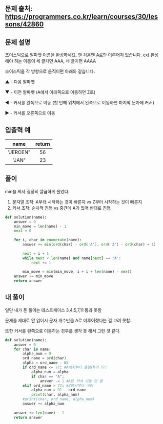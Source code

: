 ## 문제 출처: https://programmers.co.kr/learn/courses/30/lessons/42860

## 문제 설명
조이스틱으로 알파벳 이름을 완성하세요. 맨 처음엔 A로만 이루어져 있습니다.
ex) 완성해야 하는 이름이 세 글자면 AAA, 네 글자면 AAAA

조이스틱을 각 방향으로 움직이면 아래와 같습니다.

▲ - 다음 알파벳

▼ - 이전 알파벳 (A에서 아래쪽으로 이동하면 Z로)

◀ - 커서를 왼쪽으로 이동 (첫 번째 위치에서 왼쪽으로 이동하면 마지막 문자에 커서)

▶ - 커서를 오른쪽으로 이동

## 입출력 예
|name	|return|
| :---: | :---: |
|"JEROEN"|	56 |
|"JAN" |	23 |

## 풀이
min을 써서 굉장히 깔끔하게 풀었다.
1) 문자열 조작: A부터 시작하는 것이 빠른지 vs Z부터 시작하는 것이 빠른지
2) 커서 조작: 순차적 진행 vs 중간에 A가 있어 반대로 진행
```python
def solution(name):
    answer = 0
    min_move = len(name) - 1
    next = 0
    
    for i, char in enumerate(name):
        answer += min(ord(char) - ord('A'), ord('Z') - ord(char) + 1)
        
        next = i + 1
        while next < len(name) and name[next] == 'A':
            next += 1
        
        min_move = min(min_move, i + i + len(name) - next)
    answer += min_move
    return answer
```


## 내 풀이
일단 내가 푼 풀이는 테스트케이스 3,4,5,7,11 통과 못함

문제를 제대로 안 읽어서 문자 개수만큼 A로 이루어졌다는 걸 고려 못함.

또한 커서를 왼쪽으로 이동하는 경우를 생각 못 해서 그런 것 같다.

```python
def solution(name):
    answer = 0
    for char in name:
        alpha_num = 0
        ord_name = ord(char)
        alpha = ord_name - 65
        if ord_name <= 77: #A에서부터 올림(M이 77)
            alpha_num = alpha
            if char == "A":
                answer -= 1 #A면 커서 이동 안 함
        elif ord_name > 77: #Z에서부터 내림
            alpha_num = 91 - ord_name  
            print(char, alpha_num)
        #print(char, ord_name, alpha_num)
        answer += alpha_num
    
    answer += len(name) - 1
    return answer
```
